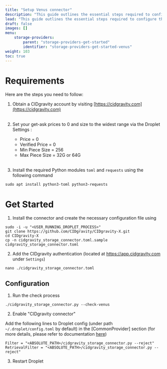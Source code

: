```yaml
---
title: "Setup Venus connector"
description: "This guide outlines the essential steps required to configure the CIDgravity connector in conjunction with a Droplet node."
lead: "This guide outlines the essential steps required to configure the CIDgravity connector in conjunction with a Droplet node."
draft: false
images: []
menu:
    storage-providers:
        parent: "storage-providers-get-started"
        identifier: "storage-providers-get-started-venus"
weight: 103
toc: true
---
```


# Requirements

Here are the steps you need to follow:

1. Obtain a CIDgravity account by visiting [https://cidgravity.com](https://cidgravity.com)
<br /><br />

2. Set your get-ask prices to 0 and size to the widest range via the Droplet Settings :
    - Price          = 0
    - Verified Price = 0
    - Min Piece Size = 256
    - Max Piece Size = 32G or 64G
<br /><br />

3. Install the required Python modules `toml` and `requests` using the following command 

```
sudo apt install python3-toml python3-requests
```

# Get Started

1. Install the connector and create the necessary configuration file using

```
sudo -i -u "<USER_RUNNING_DROPLET_PROCESS>"
git clone https://github.com/CIDgravity/CIDgravity-X.git
cd CIDgravity-X
cp -n cidgravity_storage_connector.toml.sample cidgravity_storage_connector.toml
```

2. Add the CIDgravity authentication <TOKEN> (located at https://app.cidgravity.com under `Settings`)

```
nano ./cidgravity_storage_connector.toml
```

## Configuration

1. Run the check process 

```
./cidgravity_storage_connector.py --check-venus  
```

2. Enable "CIDgravity connector"

Add the following lines to Droplet config (under path `~/.droplet/config.toml` by default) in the [CommonProvider] section (for more details, please refer to documentation [here](https://github.com/ipfs-force-community/droplet/blob/master/docs/en/droplet-configurations.md))

```
Filter = "<ABSOLUTE_PATH>/cidgravity_storage_connector.py --reject"
RetrievalFilter = "<ABSOLUTE_PATH>/cidgravity_storage_connector.py --reject"
```

3. Restart Droplet